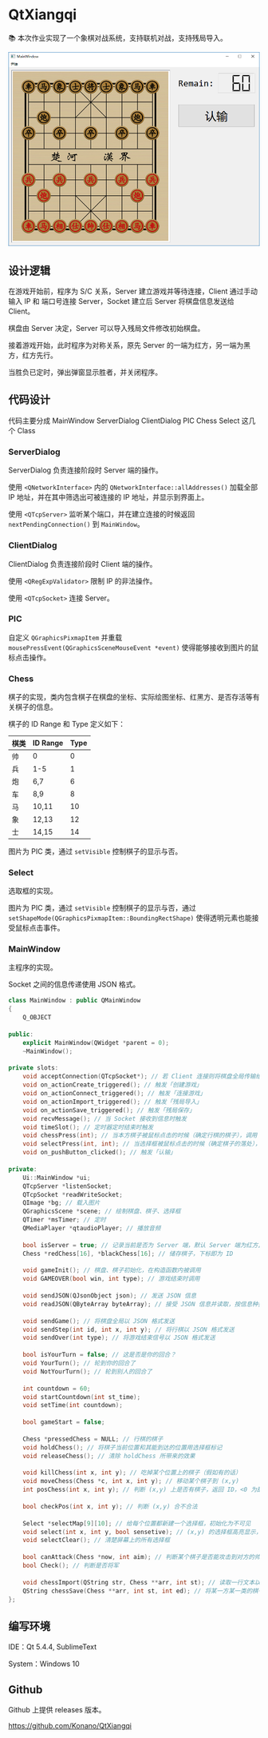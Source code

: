 # QtXiangqi
📚 本次作业实现了一个象棋对战系统，支持联机对战，支持残局导入。

![界面](assets/1.png)

##  设计逻辑

在游戏开始前，程序为 S/C 关系，Server 建立游戏并等待连接，Client 通过手动输入 IP 和 端口号连接 Server，Socket 建立后 Server 将棋盘信息发送给 Client。

棋盘由 Server 决定，Server 可以导入残局文件修改初始棋盘。

接着游戏开始，此时程序为对称关系，原先 Server 的一端为红方，另一端为黑方，红方先行。

当胜负已定时，弹出弹窗显示胜者，并关闭程序。

## 代码设计

代码主要分成 MainWindow ServerDialog ClientDialog PIC Chess Select 这几个 Class

### ServerDialog

ServerDialog 负责连接阶段时 Server 端的操作。

使用 `<QNetworkInterface>` 内的 `QNetworkInterface::allAddresses()` 加载全部 IP 地址，并在其中筛选出可被连接的 IP 地址，并显示到界面上。

使用 `<QTcpServer>` 监听某个端口，并在建立连接的时候返回 `nextPendingConnection()` 到 `MainWindow`。

### ClientDialog

ClientDialog 负责连接阶段时 Client 端的操作。

使用 `<QRegExpValidator>` 限制 IP 的非法操作。

使用 `<QTcpSocket>` 连接 Server。

### PIC

自定义 `QGraphicsPixmapItem` 并重载 `mousePressEvent(QGraphicsSceneMouseEvent *event)` 使得能够接收到图片的鼠标点击操作。

### Chess

棋子的实现，类内包含棋子在棋盘的坐标、实际绘图坐标、红黑方、是否存活等有关棋子的信息。

棋子的 ID Range 和 Type 定义如下：

| 棋类 | ID Range | Type |
| ---- | -------- | ---- |
| 帅   | 0        | 0    |
| 兵   | 1-5      | 1    |
| 炮   | 6,7      | 6    |
| 车   | 8,9      | 8    |
| 马   | 10,11    | 10   |
| 象   | 12,13    | 12   |
| 士   | 14,15    | 14   |

图片为 PIC 类，通过 `setVisible` 控制棋子的显示与否。

### Select

选取框的实现。

图片为 PIC 类，通过 `setVisible` 控制棋子的显示与否，通过 `setShapeMode(QGraphicsPixmapItem::BoundingRectShape)` 使得透明元素也能接受鼠标点击事件。

### MainWindow

主程序的实现。

Socket 之间的信息传递使用 JSON 格式。

```C++
class MainWindow : public QMainWindow
{
    Q_OBJECT

public:
    explicit MainWindow(QWidget *parent = 0);
    ~MainWindow();

private slots:
	void acceptConnection(QTcpSocket*); // 若 Client 连接则将棋盘全局传输给 Client 并开始游戏
    void on_actionCreate_triggered(); // 触发「创建游戏」
    void on_actionConnect_triggered(); // 触发「连接游戏」
    void on_actionImport_triggered(); // 触发「残局导入」
    void on_actionSave_triggered(); // 触发「残局保存」
    void recvMessage(); // 当 Socket 接收到信息时触发
    void timeSlot(); // 定时器定时结束时触发
    void chessPress(int); // 当本方棋子被鼠标点击的时候（确定行棋的棋子），调用 holdChess
    void selectPress(int, int); // 当选择框被鼠标点击的时候（确定棋子的落处），移动棋子并将信息返回给对手，结束本方回合
    void on_pushButton_clicked(); // 触发「认输」

private:
    Ui::MainWindow *ui;
    QTcpServer *listenSocket;
    QTcpSocket *readWriteSocket;
    QImage *bg; // 载入图片
    QGraphicsScene *scene; // 绘制棋盘、棋子、选择框
    QTimer *msTimer; // 定时
    QMediaPlayer *qtaudioPlayer; // 播放音频

    bool isServer = true; // 记录当前是否为 Server 端，默认 Server 端为红方且先手
    Chess *redChess[16], *blackChess[16]; // 储存棋子，下标即为 ID

    void gameInit(); // 棋盘、棋子初始化，在构造函数内被调用
    void GAMEOVER(bool win, int type); // 游戏结束时调用

    void sendJSON(QJsonObject json); // 发送 JSON 信息
    void readJSON(QByteArray byteArray); // 接受 JSON 信息并读取，按信息种类分类处理

    void sendGame(); // 将棋盘全局以 JSON 格式发送
    void sendStep(int id, int x, int y); // 将行棋以 JSON 格式发送
    void sendOver(int type); // 将游戏结束信号以 JSON 格式发送

    bool isYourTurn = false; // 这是否是你的回合？
    void YourTurn(); // 轮到你的回合了
    void NotYourTurn(); // 轮到别人的回合了

    int countdown = 60;
    void startCountdown(int st_time);
    void setTime(int countdown);

    bool gameStart = false;

    Chess *pressedChess = NULL; // 行棋的棋子
    void holdChess(); // 将棋子当前位置和其能到达的位置用选择框标记
    void releaseChess(); // 清除 holdChess 所带来的效果

    void killChess(int x, int y); // 吃掉某个位置上的棋子（假如有的话）
    void moveChess(Chess *c, int x, int y); // 移动某个棋子到 (x,y)
    int posChess(int x, int y); // 判断 (x,y) 上是否有棋子，返回 ID，<0 为敌方，>0 为本方

    bool checkPos(int x, int y); // 判断 (x,y) 合不合法

    Select *selectMap[9][10]; // 给每个位置都新建一个选择框，初始化为不可见
    void select(int x, int y, bool sensetive); // (x,y) 的选择框高亮显示，并设置是否接受鼠标点击信号
    void selectClear(); // 清楚屏幕上的所有选择框

    bool canAttack(Chess *now, int aim); // 判断某个棋子是否能攻击到对方的帅
    bool Check(); // 判断是否将军

    void chessImport(QString str, Chess **arr, int st); // 读取一行文本以获得某一方某一类的棋子信息（残局格式）
    QString chessSave(Chess **arr, int st, int ed); // 将某一方某一类的棋子信息集合成一行（残局格式）
};
```

## 编写环境

IDE：Qt 5.4.4, SublimeText

System：Windows 10

## Github

Github 上提供 releases 版本。

https://github.com/Konano/QtXiangqi